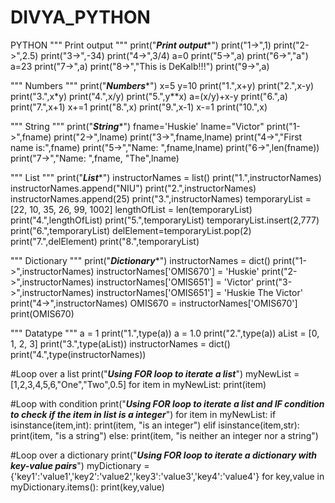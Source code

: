 # DIVYA_PYTHON
PYTHON
"""
Print output
"""
print("*************Print output**************")
print("1->",1)
print("2->",2.5)
print("3->",-34)
print("4->",3/4)
a=0
print("5->",a)
print("6->","a")
a=23
print("7->",a)
print("8->","This is DeKalb!!!")
print("9->",a)

"""
Numbers
"""
print("*************Numbers**************")
x=5
y=10
print("1.",x+y)
print("2.",x-y)
print("3.",x*y)
print("4.",x/y)
print("5.",y**x)
a=(x/y)+x-y
print("6.",a)
print("7.",x+1)
x+=1
print("8.",x)
print("9.",x-1)
x-=1
print("10.",x)

"""
String
"""
print("*************String**************")
fname='Huskie'
lname="Victor"
print("1->",fname)
print("2->",lname)
print("3->",fname,lname)
print("4->","First name is:",fname)
print("5->","Name: ",fname,lname)
print("6->",len(fname))
print("7->","Name: ",fname, "The",lname)

"""
List
"""
print("*************List**************")
instructorNames = list()
print("1.",instructorNames)
instructorNames.append("NIU")
print("2.",instructorNames)
instructorNames.append(25)
print("3.",instructorNames)
temporaryList = [22, 10, 35, 26, 99, 1002]
lengthOfList = len(temporaryList)
print("4.",lengthOfList)
print("5.",temporaryList)
temporaryList.insert(2,777)
print("6.",temporaryList)
delElement=temporaryList.pop(2)
print("7.",delElement)
print("8.",temporaryList)

"""
Dictionary
"""
print("*************Dictionary**************")
instructorNames = dict()
print("1->",instructorNames)
instructorNames['OMIS670'] = 'Huskie'
print("2->",instructorNames)
instructorNames['OMIS651'] = 'Victor'
print("3->",instructorNames)
instructorNames['OMIS651'] = 'Huskie The Victor'
print("4->",instructorNames)
OMIS670 = instructorNames['OMIS670']
print(OMIS670)

"""
Datatype
"""
a = 1
print("1.",type(a))
a = 1.0
print("2.",type(a))
aList = [0, 1, 2, 3]
print("3.",type(aList))
instructorNames = dict()
print("4.",type(instructorNames))

#Loop over a list
print("*************Using FOR loop to iterate a list*************")
myNewList = [1,2,3,4,5,6,"One","Two",0.5]
for item in myNewList:
    print(item)

#Loop with condition
print("*************Using FOR loop to iterate a list and IF condition to check if the item in list is a integer*************")
for item in myNewList:
    if isinstance(item,int):
        print(item, "is an integer")
    elif isinstance(item,str):
        print(item, "is a string")
    else:
        print(item, "is neither an integer nor a string")



#Loop over a dictionary
print("*************Using FOR loop to iterate a dictionary with key-value pairs*************")
myDictionary = {'key1':'value1','key2':'value2','key3':'value3','key4':'value4'}
for key,value in myDictionary.items():
    print(key,value)
